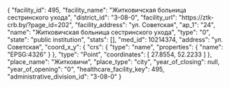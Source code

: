 {
    "facility_id": 495,
    "facility_name": "Житковичская больница сестринского ухода",
    "district_id": "3-08-0",
    "facility_url": "https:\/\/ztk-crb.by\/?page_id=202",
    "facility_address": "ул. Советская",
    "ap_1": "24",
    "name": "Житковичская больница сестринского ухода",
    "type": "0",
    "state": "public institution",
    "stats": [],
    "med_id": 10214374,
    "address": "ул. Советская",
    "coord_x_y": {
        "crs": {
            "type": "name",
            "properties": {
                "name": "EPSG:4326"
            }
        },
        "type": "Point",
        "coordinates": [
            27.8554,
            52.2233
        ]
    },
    "place_name": "Житковичи",
    "place_type": "city",
    "year_of_closing": null,
    "year_of_opening": "0",
    "healthcare_facility_key": 495,
    "administrative_division_id": "3-08-0"
}